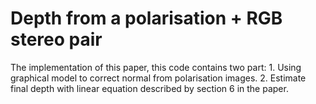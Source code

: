 # Depth from a polarisation + RGB stereo pair

The implementation of this paper, this code contains two part: 1. Using graphical model to correct normal from polarisation images. 2. Estimate final depth with linear equation described by section 6 in the paper.
